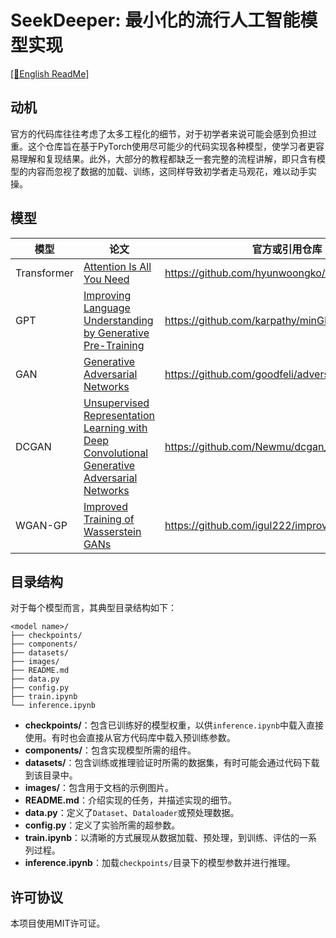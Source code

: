 # SeekDeeper: 最小化的流行人工智能模型实现
[\[📖English ReadMe\]](./README.md)

## 动机
官方的代码库往往考虑了太多工程化的细节，对于初学者来说可能会感到负担过重。这个仓库旨在基于PyTorch使用尽可能少的代码实现各种模型，使学习者更容易理解和复现结果。此外，大部分的教程都缺乏一套完整的流程讲解，即只含有模型的内容而忽视了数据的加载、训练，这同样导致初学者走马观花，难以动手实操。

## 模型

| 模型        | 论文                                                                                                                                                         | 官方或引用仓库                                    |
| ----------- | ------------------------------------------------------------------------------------------------------------------------------------------------------------ | ------------------------------------------------- |
| Transformer | [Attention Is All You Need](https://arxiv.org/abs/1706.03762)                                                                                                | https://github.com/hyunwoongko/transformer        |
| GPT         | [Improving Language Understanding by Generative Pre-Training](https://cdn.openai.com/research-covers/language-unsupervised/language_understanding_paper.pdf) | https://github.com/karpathy/minGPT                |
| GAN         | [Generative Adversarial Networks](https://arxiv.org/abs/1406.2661)                                                                                           | https://github.com/goodfeli/adversarial           |
| DCGAN       | [Unsupervised Representation Learning with Deep Convolutional Generative Adversarial Networks](https://arxiv.org/pdf/1511.06434)                             | https://github.com/Newmu/dcgan_code               |
| WGAN-GP     | [Improved Training of Wasserstein GANs](https://arxiv.org/pdf/1704.00028)                                                                                    | https://github.com/igul222/improved_wgan_training |


## 目录结构

对于每个模型而言，其典型目录结构如下：

```
<model name>/
├── checkpoints/
├── components/
├── datasets/
├── images/
├── README.md
├── data.py
├── config.py
├── train.ipynb
└── inference.ipynb
```

- **checkpoints/**：包含已训练好的模型权重，以供`inference.ipynb`中载入直接使用。有时也会直接从官方代码库中载入预训练参数。
- **components/**：包含实现模型所需的组件。
- **datasets/**：包含训练或推理验证时所需的数据集，有时可能会通过代码下载到该目录中。
- **images/**：包含用于文档的示例图片。
- **README.md**：介绍实现的任务，并描述实现的细节。
- **data.py**：定义了`Dataset`、`Dataloader`或预处理数据。
- **config.py**：定义了实验所需的超参数。
- **train.ipynb**：以清晰的方式展现从数据加载、预处理，到训练、评估的一系列过程。
- **inference.ipynb**：加载`checkpoints/`目录下的模型参数并进行推理。

## 许可协议

本项目使用MIT许可证。
